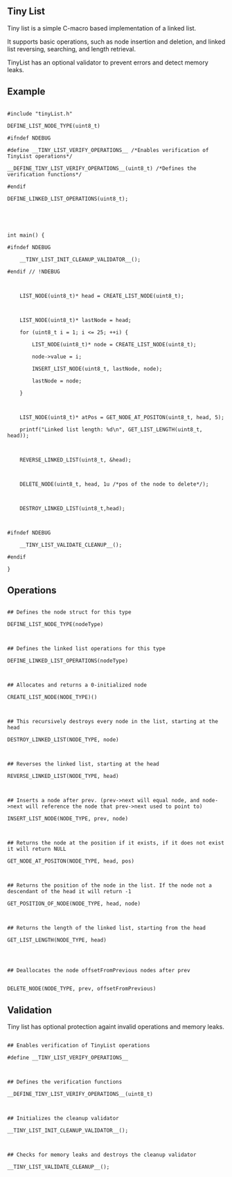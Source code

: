 ## Tiny List ##

Tiny list is a simple C-macro based implementation of a linked list.

It supports basic operations, such as node insertion and deletion, and linked list reversing, searching, and length retrieval.

TinyList has an optional validator to prevent errors and detect memory leaks.



## Example ##

```

#include "tinyList.h"

DEFINE_LIST_NODE_TYPE(uint8_t)

#ifndef NDEBUG

#define __TINY_LIST_VERIFY_OPERATIONS__ /*Enables verification of TinyList operations*/

__DEFINE_TINY_LIST_VERIFY_OPERATIONS__(uint8_t) /*Defines the verification functions*/

#endif

DEFINE_LINKED_LIST_OPERATIONS(uint8_t);





int main() {

#ifndef NDEBUG

    __TINY_LIST_INIT_CLEANUP_VALIDATOR__();

#endif // !NDEBUG



    LIST_NODE(uint8_t)* head = CREATE_LIST_NODE(uint8_t);



    LIST_NODE(uint8_t)* lastNode = head;

    for (uint8_t i = 1; i <= 25; ++i) {

        LIST_NODE(uint8_t)* node = CREATE_LIST_NODE(uint8_t);

        node->value = i;

        INSERT_LIST_NODE(uint8_t, lastNode, node);

        lastNode = node;

    }



    LIST_NODE(uint8_t)* atPos = GET_NODE_AT_POSITON(uint8_t, head, 5);

    printf("Linked list length: %d\n", GET_LIST_LENGTH(uint8_t, head));



    REVERSE_LINKED_LIST(uint8_t, &head);



    DELETE_NODE(uint8_t, head, 1u /*pos of the node to delete*/);



    DESTROY_LINKED_LIST(uint8_t,head);



#ifndef NDEBUG

    __TINY_LIST_VALIDATE_CLEANUP__();

#endif

}

```



## Operations ##

```

## Defines the node struct for this type

DEFINE_LIST_NODE_TYPE(nodeType)



## Defines the linked list operations for this type

DEFINE_LINKED_LIST_OPERATIONS(nodeType)



## Allocates and returns a 0-initialized node

CREATE_LIST_NODE(NODE_TYPE)()



## This recursively destroys every node in the list, starting at the head

DESTROY_LINKED_LIST(NODE_TYPE, node)



## Reverses the linked list, starting at the head

REVERSE_LINKED_LIST(NODE_TYPE, head)



## Inserts a node after prev. (prev->next will equal node, and node->next will reference the node that prev->next used to point to)

INSERT_LIST_NODE(NODE_TYPE, prev, node)



## Returns the node at the position if it exists, if it does not exist it will return NULL

GET_NODE_AT_POSITON(NODE_TYPE, head, pos)



## Returns the position of the node in the list. If the node not a descendant of the head it will return -1

GET_POSITION_OF_NODE(NODE_TYPE, head, node)



## Returns the length of the linked list, starting from the head

GET_LIST_LENGTH(NODE_TYPE, head)




## Deallocates the node offsetFromPrevious nodes after prev


DELETE_NODE(NODE_TYPE, prev, offsetFromPrevious)

```



## Validation ##

Tiny list has optional protection againt invalid operations and memory leaks.



```

## Enables verification of TinyList operations

#define __TINY_LIST_VERIFY_OPERATIONS__



## Defines the verification functions

__DEFINE_TINY_LIST_VERIFY_OPERATIONS__(uint8_t)



## Initializes the cleanup validator

__TINY_LIST_INIT_CLEANUP_VALIDATOR__();



## Checks for memory leaks and destroys the cleanup validator

__TINY_LIST_VALIDATE_CLEANUP__();

```
